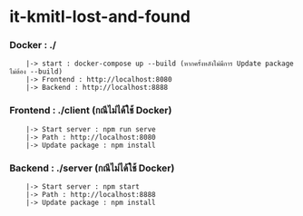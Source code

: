 # it-kmitl-lost-and-found

### Docker : ./ 
```
    |-> start : docker-compose up --build (หากครั้งหลังไม่มีการ Update package ไม่ต้อง --build)
    |-> Frontend : http://localhost:8080
    |-> Backend : http://localhost:8888
```

### Frontend : ./client (กณีไม่ได้ใช้ Docker)
``` 
    |-> Start server : npm run serve
    |-> Path : http://localhost:8080
    |-> Update package : npm install 
``` 

### Backend : ./server (กณีไม่ได้ใช้ Docker)
```
    |-> Start server : npm start
    |-> Path : http://localhost:8888 
    |-> Update package : npm install
```
